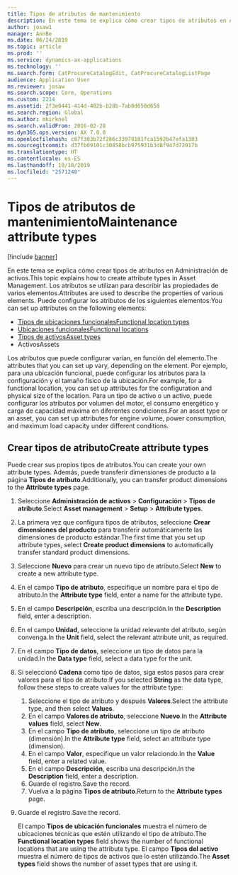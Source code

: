 ```yaml
---
title: Tipos de atributos de mantenimiento
description: En este tema se explica cómo crear tipos de atributos en Administración de activos.
author: josaw1
manager: AnnBe
ms.date: 06/24/2019
ms.topic: article
ms.prod: ''
ms.service: dynamics-ax-applications
ms.technology: ''
ms.search.form: CatProcureCatalogEdit, CatProcureCatalogListPage
audience: Application User
ms.reviewer: josaw
ms.search.scope: Core, Operations
ms.custom: 2214
ms.assetid: 2f3e0441-414d-402b-b28b-7ab0d650d658
ms.search.region: Global
ms.author: mkirknel
ms.search.validFrom: 2016-02-28
ms.dyn365.ops.version: AX 7.0.0
ms.openlocfilehash: c07f303b72f286c33979181fca1592b47efa1303
ms.sourcegitcommit: d37fb09101c30858bcb975931b3d8f947d72017b
ms.translationtype: HT
ms.contentlocale: es-ES
ms.lasthandoff: 10/10/2019
ms.locfileid: "2571240"
---
```

# <a name="maintenance-attribute-types"></a><span data-ttu-id="eea3d-103">Tipos de atributos de mantenimiento</span><span class="sxs-lookup"><span data-stu-id="eea3d-103">Maintenance attribute types</span></span>

[!include [banner](../../includes/banner.md)]

 

<span data-ttu-id="eea3d-104">En este tema se explica cómo crear tipos de atributos en Administración de activos.</span><span class="sxs-lookup"><span data-stu-id="eea3d-104">This topic explains how to create attribute types in Asset Management.</span></span> <span data-ttu-id="eea3d-105">Los atributos se utilizan para describir las propiedades de varios elementos.</span><span class="sxs-lookup"><span data-stu-id="eea3d-105">Attributes are used to describe the properties of various elements.</span></span> <span data-ttu-id="eea3d-106">Puede configurar los atributos de los siguientes elementos:</span><span class="sxs-lookup"><span data-stu-id="eea3d-106">You can set up attributes on the following elements:</span></span>

- [<span data-ttu-id="eea3d-107">Tipos de ubicaciones funcionales</span><span class="sxs-lookup"><span data-stu-id="eea3d-107">Functional location types</span></span>](../setup-for-functional-locations/functional-location-types.md)
- [<span data-ttu-id="eea3d-108">Ubicaciones funcionales</span><span class="sxs-lookup"><span data-stu-id="eea3d-108">Functional locations</span></span>](../functional-locations/create-functional-locations.md)
- [<span data-ttu-id="eea3d-109">Tipos de activos</span><span class="sxs-lookup"><span data-stu-id="eea3d-109">Asset types</span></span>](../setup-for-objects/object-types.md)
- <span data-ttu-id="eea3d-110">Activos</span><span class="sxs-lookup"><span data-stu-id="eea3d-110">Assets</span></span>

<span data-ttu-id="eea3d-111">Los atributos que puede configurar varían, en función del elemento.</span><span class="sxs-lookup"><span data-stu-id="eea3d-111">The attributes that you can set up vary, depending on the element.</span></span> <span data-ttu-id="eea3d-112">Por ejemplo, para una ubicación funcional, puede configurar los atributos para la configuración y el tamaño físico de la ubicación.</span><span class="sxs-lookup"><span data-stu-id="eea3d-112">For example, for a functional location, you can set up attributes for the configuration and physical size of the location.</span></span> <span data-ttu-id="eea3d-113">Para un tipo de activo o un activo, puede configurar los atributos por volumen del motor, el consumo energético y carga de capacidad máxima en diferentes condiciones.</span><span class="sxs-lookup"><span data-stu-id="eea3d-113">For an asset type or an asset, you can set up attributes for engine volume, power consumption, and maximum load capacity under different conditions.</span></span>

## <a name="create-attribute-types"></a><span data-ttu-id="eea3d-114">Crear tipos de atributo</span><span class="sxs-lookup"><span data-stu-id="eea3d-114">Create attribute types</span></span>

<span data-ttu-id="eea3d-115">Puede crear sus propios tipos de atributos.</span><span class="sxs-lookup"><span data-stu-id="eea3d-115">You can create your own attribute types.</span></span> <span data-ttu-id="eea3d-116">Además, puede transferir dimensiones de producto a la página **Tipos de atributo**.</span><span class="sxs-lookup"><span data-stu-id="eea3d-116">Additionally, you can transfer product dimensions to the **Attribute types** page.</span></span>

1. <span data-ttu-id="eea3d-117">Seleccione **Administración de activos** \> **Configuración** \> **Tipos de atributo**.</span><span class="sxs-lookup"><span data-stu-id="eea3d-117">Select **Asset management** \> **Setup** \> **Attribute types**.</span></span>
2. <span data-ttu-id="eea3d-118">La primera vez que configura tipos de atributos, seleccione **Crear dimensiones del producto** para transferir automáticamente las dimensiones de producto estándar.</span><span class="sxs-lookup"><span data-stu-id="eea3d-118">The first time that you set up attribute types, select **Create product dimensions** to automatically transfer standard product dimensions.</span></span>
3. <span data-ttu-id="eea3d-119">Seleccione **Nuevo** para crear un nuevo tipo de atributo.</span><span class="sxs-lookup"><span data-stu-id="eea3d-119">Select **New** to create a new attribute type.</span></span>
4. <span data-ttu-id="eea3d-120">En el campo **Tipo de atributo**, especifique un nombre para el tipo de atributo.</span><span class="sxs-lookup"><span data-stu-id="eea3d-120">In the **Attribute type** field, enter a name for the attribute type.</span></span>
5. <span data-ttu-id="eea3d-121">En el campo **Descripción**, escriba una descripción.</span><span class="sxs-lookup"><span data-stu-id="eea3d-121">In the **Description** field, enter a description.</span></span>
6. <span data-ttu-id="eea3d-122">En el campo **Unidad**, seleccione la unidad relevante del atributo, según convenga.</span><span class="sxs-lookup"><span data-stu-id="eea3d-122">In the **Unit** field, select the relevant attribute unit, as required.</span></span>
7. <span data-ttu-id="eea3d-123">En el campo **Tipo de datos**, seleccione un tipo de datos para la unidad.</span><span class="sxs-lookup"><span data-stu-id="eea3d-123">In the **Data type** field, select a data type for the unit.</span></span>
8. <span data-ttu-id="eea3d-124">Si seleccionó **Cadena** como tipo de datos, siga estos pasos para crear valores para el tipo de atributo:</span><span class="sxs-lookup"><span data-stu-id="eea3d-124">If you selected **String** as the data type, follow these steps to create values for the attribute type:</span></span>

    1. <span data-ttu-id="eea3d-125">Seleccione el tipo de atributo y después **Valores**.</span><span class="sxs-lookup"><span data-stu-id="eea3d-125">Select the attribute type, and then select **Values**.</span></span>
    2. <span data-ttu-id="eea3d-126">En el campo **Valores de atributo**, seleccione **Nuevo**.</span><span class="sxs-lookup"><span data-stu-id="eea3d-126">In the **Attribute values** field, select **New**.</span></span>
    3. <span data-ttu-id="eea3d-127">En el campo **Tipo de atributo**, seleccione un tipo de atributo (dimensión).</span><span class="sxs-lookup"><span data-stu-id="eea3d-127">In the **Attribute type** field, select an attribute type (dimension).</span></span>
    4. <span data-ttu-id="eea3d-128">En el campo **Valor**, especifique un valor relaciondo.</span><span class="sxs-lookup"><span data-stu-id="eea3d-128">In the **Value** field, enter a related value.</span></span>
    5. <span data-ttu-id="eea3d-129">En el campo **Descripción**, escriba una descripción.</span><span class="sxs-lookup"><span data-stu-id="eea3d-129">In the **Description** field, enter a description.</span></span>
    6. <span data-ttu-id="eea3d-130">Guarde el registro.</span><span class="sxs-lookup"><span data-stu-id="eea3d-130">Save the record.</span></span>
    7. <span data-ttu-id="eea3d-131">Vuelva a la página **Tipos de atributo**.</span><span class="sxs-lookup"><span data-stu-id="eea3d-131">Return to the **Attribute types** page.</span></span>

9. <span data-ttu-id="eea3d-132">Guarde el registro.</span><span class="sxs-lookup"><span data-stu-id="eea3d-132">Save the record.</span></span>

    <span data-ttu-id="eea3d-133">El campo **Tipos de ubicación funcionales** muestra el número de ubicaciones técnicas que estén utilizando el tipo de atributo.</span><span class="sxs-lookup"><span data-stu-id="eea3d-133">The **Functional location types** field shows the number of functional locations that are using the attribute type.</span></span> <span data-ttu-id="eea3d-134">El campo **Tipos del activo** muestra el número de tipos de activos que lo estén utilizando.</span><span class="sxs-lookup"><span data-stu-id="eea3d-134">The **Asset types** field shows the number of asset types that are using it.</span></span>
